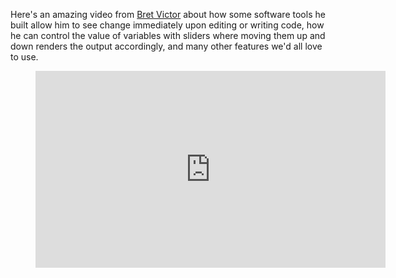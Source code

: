Here's an amazing video from [Bret Victor](http://www.worrydream.com/) about how some software tools
he built allow him to see change immediately upon editing or writing code, how he can control the
value of variables with sliders where moving them up and down renders the output accordingly, and
many other features we'd all love to use.

<figure class="wp-block-image">
<iframe width="560" height="315" src="https://www.youtube.com/embed/PUv66718DII?si=-0YesHUDVxPopFaT" title="YouTube video player" frameborder="0" allow="accelerometer; autoplay; clipboard-write; encrypted-media; gyroscope; picture-in-picture; web-share" referrerpolicy="strict-origin-when-cross-origin" allowfullscreen></iframe>
</figure>